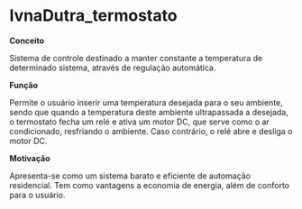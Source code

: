 # IvnaDutra_termostato

**Conceito**  

Sistema de controle destinado a manter constante a temperatura de determinado sistema, através de regulação automática.  

**Função**  

Permite o usuário inserir uma temperatura desejada para o seu ambiente, sendo que quando a temperatura deste ambiente ultrapassada a desejada, o termostato fecha um relé e ativa um motor DC, que serve como o ar condicionado, resfriando o ambiente. Caso contrário, o relé abre e desliga o motor DC.  

**Motivação**  

Apresenta-se como um sistema barato e eficiente de automação residencial. Tem como vantagens a economia de energia, além de conforto para o usuário.
